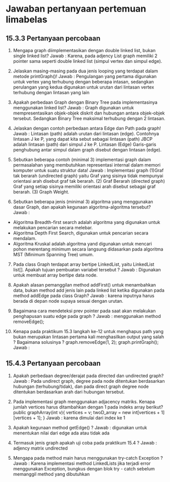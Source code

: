 # Jawaban pertanyaan pertemuan limabelas

## 15.3.3 Pertanyaan percobaan
1. Mengapa graph diimplementasikan dengan double linked list, bukan single linked list?
Jawab : Karena, pada adjency List graph memiliki 2 pointer sama seperti double linked list (simpul vertex dan simpul edge).

2. Jelaskan masing-masing pada dua jenis looping yang terdapat dalam metode printGraph()!
Jawab : Pengulangan yang pertama digunakan untuk vertex yang
terhubung dengan beberapa intasan, sedangkan perulangan yang kedua
digunakan untuk urutan dari lintasan vertex terhubung dengan lintasan yang lain

3. Apakah perbedaan Graph dengan Binary Tree pada implementasinya menggunakan linked list?
Jawab : Graph digunakan untuk mempresentasikan objek-objek diskrit
dan hubungan antara objek-objek tersebut. Sedangkan Binary Tree
maksimal terhubung dengan 2 lintasan.

4. Jelaskan dengan contoh perbedaan antara Edge dan Path pada graph!
Jawab : Lintasan (path) adalah urutan dari lintasan (edge). Contohnya lintasan J ke P, yang dapat kita sebut sebagai lintasan (path) JBCP adalah lintasan (path) dari simpul J ke P. Lintasan (Edge) Garis-garis penghubung antar simpul dalam graph disebut dengan lintasan (edge).

5. Sebutkan beberapa contoh (minimal 3) implementasi graph dalam permasalahan yang membutuhkan representasi internal dalam memori komputer untuk suatu struktur data!
Jawab : Implementasi graph (1)Graf tak berarah (undirected graph)
yaitu Graf yang sisinya tidak mempunyai orientasi arah disebut graf tak berarah. (2) Graf Berarah (directed graph) Graf yang setiap sisinya memiliki orientasi arah disebut sebagai graf berarah. (3) Graph Weight.

6. Sebutkan beberapa jenis (minimal 3) algoritma yang menggunakan dasar Graph, dan apakah kegunaan algoritma-algoritma tersebut?
Jawab : 
- Algoritma Breadth-first search adalah algoritma yang digunakan untuk
melakukan pencarian secara melebar.
- Algoritma Depth First Search, digunakan untuk pencarian secara
mendalam.
- Algoritma Kruskal adalah algoritma yand digunakan untuk mencari
pohon merentang minimum secara langsung didasarkan pada algoritma
MST (Minimum Spanning Tree) umum.

7. Pada class Graph terdapat array bertipe LinkedList, yaitu LinkedList list[]. Apakah tujuan pembuatan variabel tersebut ?
Jawab : Digunakan untuk membuat array bertipe data node.

8. Apakah alasan pemanggilan method addFirst() untuk menambahkan data, bukan method add jenis lain pada linked list ketika digunakan pada method addEdge pada class Graph?
Jawab : karena inputnya harus berada di depan node supaya sesuai
dengan urutan.

9. Bagaimana cara mendeteksi prev pointer pada saat akan melakukan penghapusan suatu edge pada graph ?
Jawab : menggunakan method removeEdge();

10. Kenapa pada praktikum 15.3 langkah ke-12 untuk menghapus path yang bukan merupakan lintasan pertama kali menghasilkan output yang salah ? Bagaimana solusinya ?
graph.removeEdge(1, 2);
graph.printGraph();
Jawab : 

## 15.4.3 Pertanyaan percobaan
1. Apakah perbedaan degree/derajat pada directed dan undirected graph?
Jawab : Pada undirect graph, degree pada node ditentukan
berdasarkan hubungan (terhubung/tidak), dan pada direct graph
degree node ditentukan berdasarkan arah dari hubungan tersebut.

2. Pada implementasi graph menggunakan adjacency matriks. Kenapa jumlah vertices harus ditambahkan dengan 1 pada indeks array berikut?
public graphArray(int v){
	vertices = v;
    twoD_array = new int[vertices + 1][vertices + 1];
}
Jawab : karena dimulai dari index ke 1

3. Apakah kegunaan method getEdge() ?
Jawab : digunakan untuk menentukan nilai dari edge ada atau tidak ada

4. Termasuk jenis graph apakah uji coba pada praktikum 15.4 ?
Jawab : adjency matrix undirected

5. Mengapa pada method main harus menggunakan try-catch Exception ?
Jawab : Karena implementasi method LinkedLists jika terjadi error menggunakan Exception, bungkus dengan blok try - catch sebelum memanggil method yang dibutuhkan

